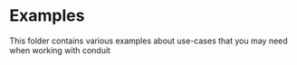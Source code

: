 # Examples

This folder contains various examples about use-cases that you may need when working with conduit
